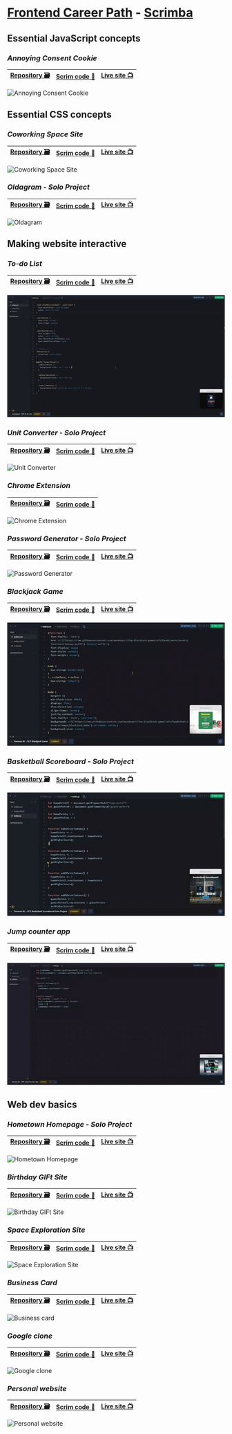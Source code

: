 # [Frontend Career Path](https://v2.scrimba.com/the-frontend-developer-career-path-c0j) - [Scrimba](https://v2.scrimba.com/courses)


## Essential JavaScript concepts

### *Annoying Consent Cookie*

| [Repository 🗃️](https://github.com/mendezpvi/fcp-annoying-consent-cookie) | [Scrim code 📝](https://v2.scrimba.com/s0tns2i4lj) | [Live site 📺](https://mendezpvi.github.io/fcp-annoying-consent-cookie/) |
| --- | --- | --- |

![Annoying Consent Cookie](https://raw.githubusercontent.com/mendezpvi/fcp-annoying-consent-cookie/refs/heads/main/assets/screenshot/sample.gif)

## Essential CSS concepts

### *Coworking Space Site*

| [Repository 🗃️](https://github.com/mendezpvi/fcp-coworking-space-site) | [Scrim code 📝](https://v2.scrimba.com/s0m1nnnpes) | [Live site 📺](https://mendezpvi.github.io/fcp-coworking-space-site/) |
| --- | --- | --- |

![Coworking Space Site](https://raw.githubusercontent.com/mendezpvi/fcp-coworking-space-site/refs/heads/main/assets/screenshot/sample.gif)

### *Oldagram - Solo Project*

| [Repository 🗃️](https://github.com/mendezpvi/fcp-oldagram) | [Scrim code 📝](https://v2.scrimba.com/s0cviu1jfb) | [Live site 📺](https://mendezpvi.github.io/fcp-oldagram/) |
| --- | --- | --- |

![Oldagram](https://raw.githubusercontent.com/mendezpvi/fcp-oldagram/refs/heads/main/assets/screenshot/sample.gif)

## Making website interactive

### *To-do List*

| [Repository 🗃️](https://github.com/mendezpvi/fcp-todo-list) | [Scrim code 📝](https://v2.scrimba.com/s0uo04ro2j) | [Live site 📺](https://mendezpvi.github.io/fcp-todo-list/) |
| --- | --- | --- |

![To-do List](https://raw.githubusercontent.com/mendezpvi/fcp-todo-list/refs/heads/main/assets/screenshot/sample.gif)

### *Unit Converter - Solo Project*

| [Repository 🗃️](https://github.com/mendezpvi/fcp-unit-converter) | [Scrim code 📝](https://v2.scrimba.com/s0e7c04pl3) | [Live site 📺](https://mendezpvi.github.io/fcp-unit-converter/) |
| --- | --- | --- |

![Unit Converter](https://raw.githubusercontent.com/mendezpvi/fcp-unit-converter/refs/heads/main/assets/screenshot/sample.gif)

### *Chrome Extension*

| [Repository 🗃️](https://github.com/mendezpvi/fcp-chrome-extension) | [Scrim code 📝](https://v2.scrimba.com/s03nmhsii4) |
| --- | --- |

![Chrome Extension](https://raw.githubusercontent.com/mendezpvi/fcp-chrome-extension/refs/heads/main/screenshot/sample.gif)

### *Password Generator - Solo Project*

| [Repository 🗃️](https://github.com/mendezpvi/fcp-password-generator) | [Scrim code 📝](https://v2.scrimba.com/s05ub0p50h) | [Live site 📺](https://mendezpvi.github.io/fcp-password-generator/) |
| --- | --- | --- |

![Password Generator](https://raw.githubusercontent.com/mendezpvi/fcp-password-generator/refs/heads/main/assets/screenshot/sample.gif)

### *Blackjack Game*

| [Repository 🗃️](https://github.com/mendezpvi/fcp-blackjack-game) | [Scrim code 📝](https://v2.scrimba.com/s0af9rdnko) | [Live site 📺](https://mendezpvi.github.io/fcp-blackjack-game/) |
| --- | --- | --- |

![Blackjack Game](https://raw.githubusercontent.com/mendezpvi/fcp-blackjack-game/refs/heads/main/assets/screenshot/sample.gif)

### *Basketball Scoreboard - Solo Project*

| [Repository 🗃️](https://github.com/mendezpvi/fcp-basketball-scoreboard) | [Scrim code 📝](https://v2.scrimba.com/s07kg1un8r) | [Live site 📺](https://mendezpvi.github.io/fcp-basketball-scoreboard/) |
| --- | --- | --- |

![Basketball Scoreboard](https://raw.githubusercontent.com/mendezpvi/fcp-basketball-scoreboard/refs/heads/main/screenshot/sample.gif)

### *Jump counter app*

| [Repository 🗃️](https://github.com/mendezpvi/fcp-jump-counter-app) | [Scrim code 📝](https://v2.scrimba.com/s0enpe14p6) | [Live site 📺](https://mendezpvi.github.io/fcp-jump-counter-app/) |
| --- | --- | --- |

![Jump counter app](https://raw.githubusercontent.com/mendezpvi/fcp-jump-counter-app/refs/heads/main/screenshots/jump-counter-sample.gif)

## Web dev basics

### *Hometown Homepage - Solo Project*

| [Repository 🗃️](https://github.com/mendezpvi/fcp-hometown-homepage) | [Scrim code 📝](https://v2.scrimba.com/s0bu6vo2hg) | [Live site 📺](https://mendezpvi.github.io/fcp-hometown-homepage/) |
| --- | --- | --- |

![Hometown Homepage](https://raw.githubusercontent.com/mendezpvi/fcp-hometown-homepage/refs/heads/main/screenshots/sample-video.gif)

### *Birthday GIFt Site*

| [Repository 🗃️](https://github.com/mendezpvi/fcp-birthday-gift-site) | [Scrim code 📝](https://v2.scrimba.com/s0jatukv69) | [Live site 📺](https://mendezpvi.github.io/fcp-birthday-gift-site/) |
| --- | --- | --- |

![Birthday GIFt Site](https://raw.githubusercontent.com/mendezpvi/fcp-birthday-gift-site/refs/heads/main/images/birthday-gift-site-screenshot.avif)

### *Space Exploration Site*

| [Repository 🗃️](https://github.com/mendezpvi/fcp-space-exploration-site) | [Scrim code 📝](https://v2.scrimba.com/s0jr57q0ik) | [Live site 📺](https://mendezpvi.github.io/fcp-space-exploration-site/) |
| --- | --- | --- |

![Space Exploration Site](https://raw.githubusercontent.com/mendezpvi/fcp-space-exploration-site/refs/heads/main/images/space-exploration-site-screenshot.avif)

### *Business Card*

| [Repository 🗃️](https://github.com/mendezpvi/fcp-google-clone) | [Scrim code 📝](https://v2.scrimba.com/s0jhpfpbob) | [Live site 📺](https://mendezpvi.github.io/fcp-business-card/) |
| --- | --- | --- |

![Business card](https://raw.githubusercontent.com/mendezpvi/fcp-business-card/refs/heads/main/image/business-card-screenshot.avif)

### *Google clone*

| [Repository 🗃️](https://github.com/mendezpvi/fcp-google-clone) | [Scrim code 📝](https://v2.scrimba.com/s015itui0i) | [Live site 📺](https://mendezpvi.github.io/fcp-google-clone/) |
| --- | --- | --- |

![Google clone](https://raw.githubusercontent.com/mendezpvi/fcp-google-clone/refs/heads/main/google-clone-screenshot.avif)

### *Personal website*

| [Repository 🗃️](https://github.com/mendezpvi/fcp-personal-website) | [Scrim code 📝](https://v2.scrimba.com/s0m2taj2s6) | [Live site 📺](https://mendezpvi.github.io/fcp-personal-website/) |
| --- | --- | --- |

![Personal website](https://raw.githubusercontent.com/mendezpvi/fcp-personal-website/refs/heads/main/personal-website-screenshot.avif)
